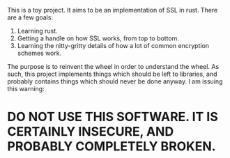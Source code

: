 This is a toy project.  It aims to be an implementation of SSL in rust.  There are a few goals:

  1. Learning rust.
  2. Getting a handle on how SSL works, from top to bottom.  
  3. Learning the nitty-gritty details of how a lot of common encryption schemes work.  

The purpose is to reinvent the wheel in order to understand the wheel.  As such, this project implements things which should be left to libraries, and probably contains things which should never be done anyway.  I am issuing this warning:

# DO NOT USE THIS SOFTWARE.  IT IS CERTAINLY INSECURE, AND PROBABLY COMPLETELY BROKEN. 
